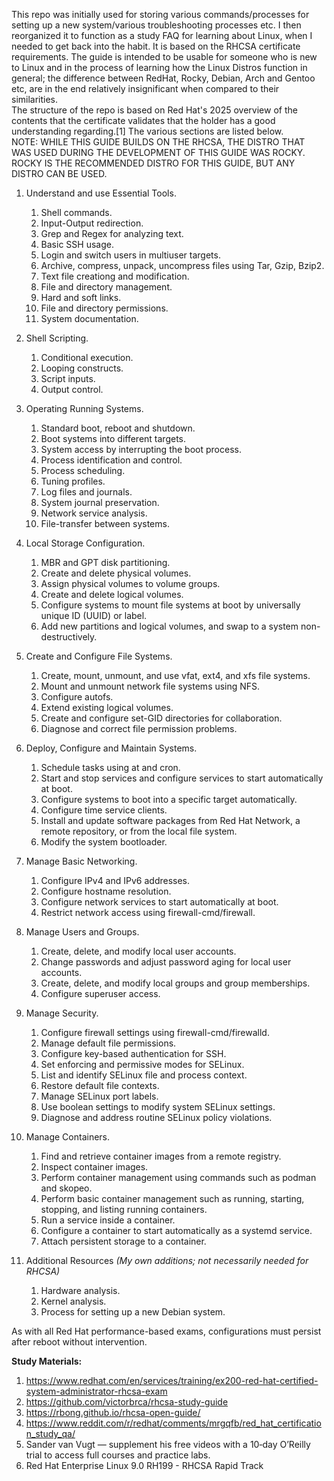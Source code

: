 This repo was initially used for storing various commands/processes for setting up a new system/various troubleshooting processes etc. I then reorganized it to function as a study FAQ for learning about Linux, when I needed to get back into the habit. It is based on the RHCSA certificate requirements. The guide is intended to be usable for someone who is new to Linux and in the process of learning how the Linux Distros function in general; the difference between RedHat, Rocky, Debian, Arch and Gentoo etc, are in the end relatively insignificant when compared to their similarities.  
The structure of the repo is based on Red Hat's 2025 overview of the contents that the certificate validates that the holder has a good understanding regarding.[1] The various sections are listed below.  
NOTE: WHILE THIS GUIDE BUILDS ON THE RHCSA, THE DISTRO THAT WAS USED DURING THE DEVELOPMENT OF THIS GUIDE WAS ROCKY. ROCKY IS THE RECOMMENDED DISTRO FOR THIS GUIDE, BUT ANY DISTRO CAN BE USED.


1. Understand and use Essential Tools.
    1. Shell commands.  
    2. Input-Output redirection.
    3. Grep and Regex for analyzing text.
    4. Basic SSH usage.
    5. Login and switch users in multiuser targets.
    6. Archive, compress, unpack, uncompress files using Tar, Gzip, Bzip2.
    7. Text file creationg and modification.
    8. File and directory management.
    9. Hard and soft links.
    10. File and directory permissions.
    11. System documentation.
   
2. Shell Scripting.
    1. Conditional execution.
    2. Looping constructs.
    3. Script inputs.
    4. Output control.
   
3. Operating Running Systems.
    1. Standard boot, reboot and shutdown.
    2. Boot systems into different targets.
    3. System access by interrupting the boot process.
    4. Process identification and control.
    5. Process scheduling.
    6. Tuning profiles.
    7. Log files and journals.
    8. System journal preservation.
    9. Network service analysis.
    10. File-transfer between systems.
    
4. Local Storage Configuration.
    1. MBR and GPT disk partitioning.
    2. Create and delete physical volumes.
    3. Assign physical volumes to volume groups.
    4. Create and delete logical volumes.
    5. Configure systems to mount file systems at boot by universally unique ID (UUID) or label.
    6. Add new partitions and logical volumes, and swap to a system non-destructively.
   
5. Create and Configure File Systems.
    1. Create, mount, unmount, and use vfat, ext4, and xfs file systems.
    2. Mount and unmount network file systems using NFS.
    3. Configure autofs.
    4. Extend existing logical volumes.
    5. Create and configure set-GID directories for collaboration.
    6. Diagnose and correct file permission problems.
   
6. Deploy, Configure and Maintain Systems.
    1. Schedule tasks using at and cron.
    2. Start and stop services and configure services to start automatically at boot.
    3. Configure systems to boot into a specific target automatically.
    4. Configure time service clients.
    5. Install and update software packages from Red Hat Network, a remote repository, or from the local file system.
    6. Modify the system bootloader.
   
7. Manage Basic Networking.
    1. Configure IPv4 and IPv6 addresses.
    2. Configure hostname resolution.
    3. Configure network services to start automatically at boot.
    4. Restrict network access using firewall-cmd/firewall.
   
8. Manage Users and Groups.
    1. Create, delete, and modify local user accounts.
    2. Change passwords and adjust password aging for local user accounts.
    3. Create, delete, and modify local groups and group memberships.
    4. Configure superuser access.
   
9. Manage Security.
    1. Configure firewall settings using firewall-cmd/firewalld.
    2. Manage default file permissions.
    3. Configure key-based authentication for SSH.
    4. Set enforcing and permissive modes for SELinux.
    5. List and identify SELinux file and process context.
    6. Restore default file contexts.
    7. Manage SELinux port labels.
    8. Use boolean settings to modify system SELinux settings.
    9. Diagnose and address routine SELinux policy violations.
   
10. Manage Containers.
    1. Find and retrieve container images from a remote registry.
    2. Inspect container images.
    3. Perform container management using commands such as podman and skopeo.
    4. Perform basic container management such as running, starting, stopping, and listing running containers.
    5. Run a service inside a container.
    6. Configure a container to start automatically as a systemd service.
    7. Attach persistent storage to a container.
   
11. Additional Resources *(My own additions; not necessarily needed for RHCSA)*
    1. Hardware analysis.
    2. Kernel analysis.
    3. Process for setting up a new Debian system.

As with all Red Hat performance-based exams, configurations must persist after reboot without intervention.
  
**Study Materials:**
1. https://www.redhat.com/en/services/training/ex200-red-hat-certified-system-administrator-rhcsa-exam
2. https://github.com/victorbrca/rhcsa-study-guide
3. https://rbong.github.io/rhcsa-open-guide/
4. https://www.reddit.com/r/redhat/comments/mrgqfb/red_hat_certification_study_qa/
5. Sander van Vugt — supplement his free videos with a 10‑day O’Reilly trial to access full courses and practice labs.
6. Red Hat Enterprise Linux 9.0 RH199 - RHCSA Rapid Track
